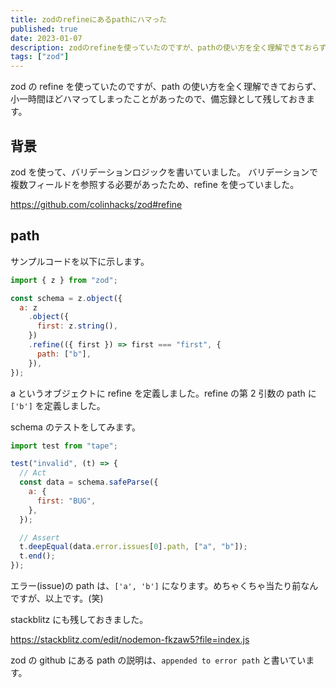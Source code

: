 ```yaml
---
title: zodのrefineにあるpathにハマった
published: true
date: 2023-01-07
description: zodのrefineを使っていたのですが、pathの使い方を全く理解できておらず、小一時間ほどハマってしまったことがあったので、備忘録として残しておきます。
tags: ["zod"]
---
```


zod の refine を使っていたのですが、path の使い方を全く理解できておらず、小一時間ほどハマってしまったことがあったので、備忘録として残しておきます。

## 背景

zod を使って、バリデーションロジックを書いていました。
バリデーションで複数フィールドを参照する必要があったため、refine を使っていました。

https://github.com/colinhacks/zod#refine

## path

サンプルコードを以下に示します。

```javascript
import { z } from "zod";

const schema = z.object({
  a: z
    .object({
      first: z.string(),
    })
    .refine(({ first }) => first === "first", {
      path: ["b"],
    }),
});
```

a というオブジェクトに refine を定義しました。refine の第 2 引数の path に `['b']` を定義しました。

schema のテストをしてみます。

```javascript
import test from "tape";

test("invalid", (t) => {
  // Act
  const data = schema.safeParse({
    a: {
      first: "BUG",
    },
  });

  // Assert
  t.deepEqual(data.error.issues[0].path, ["a", "b"]);
  t.end();
});
```

エラー(issue)の path は、`['a', 'b']` になります。めちゃくちゃ当たり前なんですが、以上です。(笑)

stackblitz にも残しておきました。

https://stackblitz.com/edit/nodemon-fkzaw5?file=index.js

zod の github にある path の説明は、`appended to error path` と書いています。
